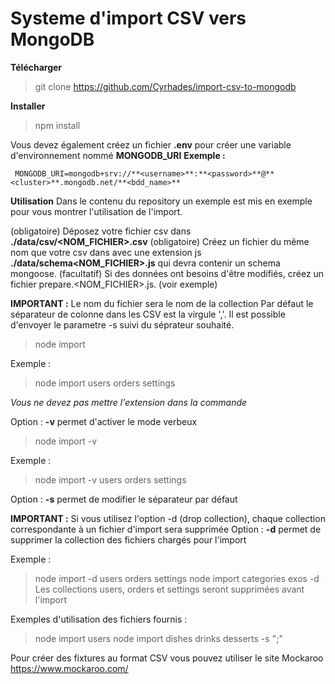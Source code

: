# Systeme d'import CSV vers MongoDB

**Télécharger**
> git clone https://github.com/Cyrhades/import-csv-to-mongodb

**Installer**
> npm install

Vous devez également créez un fichier **.env**
pour créer une variable d'environnement nommé **MONGODB_URI**
**Exemple :**
  
     MONGODB_URI=mongodb+srv://**<username>**:**<password>**@**<cluster>**.mongodb.net/**<bdd_name>**



**Utilisation**
Dans le contenu du repository un exemple est mis en exemple pour vous montrer l'utilisation de l'import.

(obligatoire) Déposez votre fichier csv dans **./data/csv/<NOM_FICHIER>.csv**
(obligatoire) Créez un fichier du même nom que votre csv dans avec une extension js  **./data/schema<NOM_FICHIER>.js** qui devra contenir un schema mongoose.
(facultatif) Si des données ont besoins d'être modifiés, créez un fichier prepare.<NOM_FICHIER>.js. (voir exemple)


**IMPORTANT :** Le nom du fichier sera le nom de la collection
Par défaut le séparateur de colonne dans les CSV est la virgule ','.
Il est possible d'envoyer le parametre -s suivi du séprateur souhaité.


> node import  <fichier1> <fichier2> <fichierN>

Exemple :
> node import users  orders settings

*Vous ne devez pas mettre l'extension dans la commande*

Option : **-v** permet d'activer le mode verbeux
> node import -v <fichier1> <fichier2> <fichierN>

Exemple :
> node import -v users orders settings

Option : **-s** permet de modifier le séparateur par défaut

**IMPORTANT :** Si vous utilisez l'option -d (drop collection), chaque collection correspondante à un fichier d'import sera supprimée
Option : **-d** permet de supprimer la collection des fichiers chargés pour l'import

Exemple :
> node import -d users orders settings
> node import categories exos -d
Les collections users, orders et settings seront supprimées avant l'import


Exemples d'utilisation des fichiers fournis :
> node import users 
> node import dishes drinks desserts -s ";"


Pour créer des fixtures au format CSV vous pouvez utiliser le site Mockaroo
https://www.mockaroo.com/